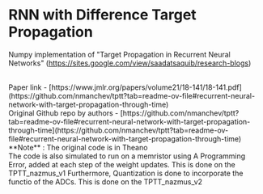 # RNN with Difference Target Propagation

Numpy implementation of "Target Propagation in Recurrent Neural Networks" (https://sites.google.com/view/saadatsaquib/research-blogs)

</br>
Paper link - [https://www.jmlr.org/papers/volume21/18-141/18-141.pdf](https://github.com/nmanchev/tptt?tab=readme-ov-file#recurrent-neural-network-with-target-propagation-through-time) </br>
Original Github repo by authors - [https://github.com/nmanchev/tptt?tab=readme-ov-file#recurrent-neural-network-with-target-propagation-through-time](https://github.com/nmanchev/tptt?tab=readme-ov-file#recurrent-neural-network-with-target-propagation-through-time) </br>
**Note** : The original code is in Theano

 


<br>
The code is also simulated to run on a memristor using A Programming Error, added at each step of the weight updates. This is done on the TPTT_nazmus_v1
Furthermore, Quantization is done to incorporate the functio of the ADCs. This is done on the TPTT_nazmus_v2 </br>
